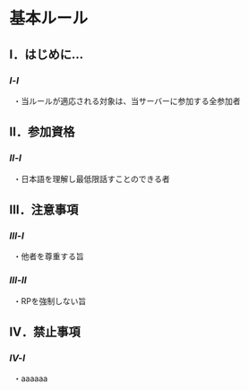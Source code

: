 # 基本ルール

## Ⅰ．はじめに...
### *Ⅰ-Ⅰ*
&ensp;・当ルールが適応される対象は、当サーバーに参加する全参加者

## Ⅱ．参加資格
### *Ⅱ-Ⅰ*
&ensp;・日本語を理解し最低限話すことのできる者

## Ⅲ．注意事項
### *Ⅲ-Ⅰ*
&ensp;・他者を尊重する旨  
### *Ⅲ-Ⅱ*
&ensp;・RPを強制しない旨  

## Ⅳ．禁止事項
### *Ⅳ-Ⅰ*
&ensp;・aaaaaa
